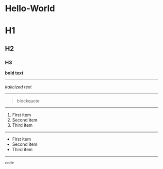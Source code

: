 # Hello-World

# H1
## H2
### H3

**bold text**

---

*italicized text*

---

> blockquote

---

1. First item
2. Second item
3. Third item

---

- First item
- Second item
- Third item
---
`code`
